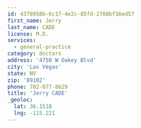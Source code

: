 ```yaml
---
id: 4378958b-6c17-4e2c-85fd-2788bf16ed57
first_name: Jerry
last_name: CADE
license: M.D.
services:
  - general-practice
category: doctors
address: '4750 W Oakey Blvd'
city: 'Las Vegas'
state: NV
zip: '89102'
phone: 702-877-8629
title: 'Jerry CADE'
_geoloc:
  lat: 36.1518
  lng: -115.221
---
```

